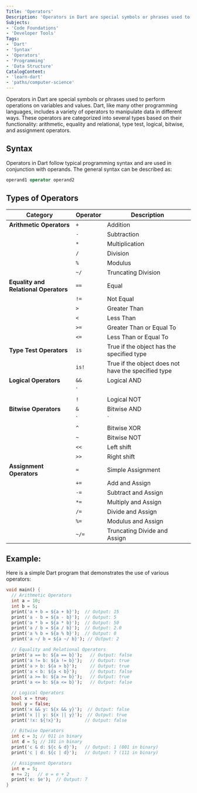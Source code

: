 ```yaml
---
Title: 'Operators'
Description: 'Operators in Dart are special symbols or phrases used to perform operations on variables and values.'
Subjects:
- 'Code Foundations'
- 'Developer Tools'
Tags: 
- 'Dart'
- 'Syntax'
- 'Operators'
- 'Programming'
- 'Data Structure'
CatalogContent: 
- 'learn-dart'
- 'paths/computer-science'
---
```


Operators in Dart are special symbols or phrases used to perform operations on variables and values. Dart, like many other programming languages, includes a variety of operators to manipulate data in different ways. These operators are categorized into several types based on their functionality: arithmetic, equality and relational, type test, logical, bitwise, and assignment operators.

## Syntax

Operators in Dart follow typical programming syntax and are used in conjunction with operands. The general syntax can be described as:

```dart
operand1 operator operand2
```

## Types of Operators

| Category                             | Operator | Description                                |
|--------------------------------------|----------|--------------------------------------------|
| **Arithmetic Operators**             | `+`      | Addition                                   |
|                                      | `-`      | Subtraction                                |
|                                      | `*`      | Multiplication                             |
|                                      | `/`      | Division                                   |
|                                      | `%`      | Modulus                                    |
|                                      | `~/`     | Truncating Division                        |
| **Equality and Relational Operators**| `==`     | Equal                                      |
|                                      | `!=`     | Not Equal                                  |
|                                      | `>`      | Greater Than                               |
|                                      | `<`      | Less Than                                  |
|                                      | `>=`     | Greater Than or Equal To                   |
|                                      | `<=`     | Less Than or Equal To                      |
| **Type Test Operators**              | `is`     | True if the object has the specified type  |
|                                      | `is!`    | True if the object does not have the specified type |
| **Logical Operators**                | `&&`     | Logical AND                                |
|                                      | `||`     | Logical OR                                 |
|                                      | `!`      | Logical NOT                                |
| **Bitwise Operators**                | `&`      | Bitwise AND                                |
|                                      | `|`      | Bitwise OR                                 |
|                                      | `^`      | Bitwise XOR                                |
|                                      | `~`      | Bitwise NOT                                |
|                                      | `<<`     | Left shift                                 |
|                                      | `>>`     | Right shift                                |
| **Assignment Operators**             | `=`      | Simple Assignment                          |
|                                      | `+=`     | Add and Assign                             |
|                                      | `-=`     | Subtract and Assign                        |
|                                      | `*=`     | Multiply and Assign                        |
|                                      | `/=`     | Divide and Assign                          |
|                                      | `%=`     | Modulus and Assign                         |
|                                      | `~/=`    | Truncating Divide and Assign               |

## Example:

Here is a simple Dart program that demonstrates the use of various operators:

```dart
void main() {
  // Arithmetic Operators
  int a = 10;
  int b = 5;
  print('a + b = ${a + b}');  // Output: 15
  print('a - b = ${a - b}');  // Output: 5
  print('a * b = ${a * b}');  // Output: 50
  print('a / b = ${a / b}');  // Output: 2.0
  print('a % b = ${a % b}');  // Output: 0
  print('a ~/ b = ${a ~/ b}'); // Output: 2

  // Equality and Relational Operators
  print('a == b: ${a == b}');   // Output: false
  print('a != b: ${a != b}');   // Output: true
  print('a > b: ${a > b}');     // Output: true
  print('a < b: ${a < b}');     // Output: false
  print('a >= b: ${a >= b}');   // Output: true
  print('a <= b: ${a <= b}');   // Output: false

  // Logical Operators
  bool x = true;
  bool y = false;
  print('x && y: ${x && y}');  // Output: false
  print('x || y: ${x || y}');  // Output: true
  print('!x: ${!x}');         // Output: false

  // Bitwise Operators
  int c = 3; // 011 in binary
  int d = 5; // 101 in binary
  print('c & d: ${c & d}');   // Output: 1 (001 in binary)
  print('c | d: ${c | d}');   // Output: 7 (111 in binary)

  // Assignment Operators
  int e = 5;
  e += 2;   // e = e + 2
  print('e: $e');  // Output: 7
}
```

```shell

```
